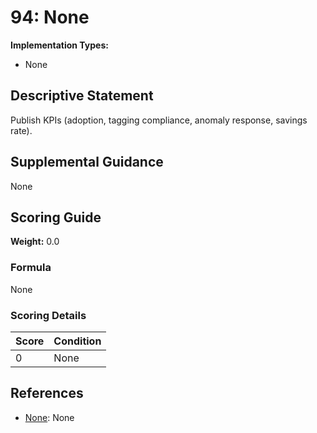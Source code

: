 # 94: None

**Implementation Types:**
- None

## Descriptive Statement

Publish KPIs (adoption, tagging compliance, anomaly response, savings rate).

## Supplemental Guidance

None

## Scoring Guide

**Weight:** 0.0

### Formula

None

### Scoring Details

| Score | Condition |
| ----- | --------- |
| 0 | None |

## References

- [None](None): None

